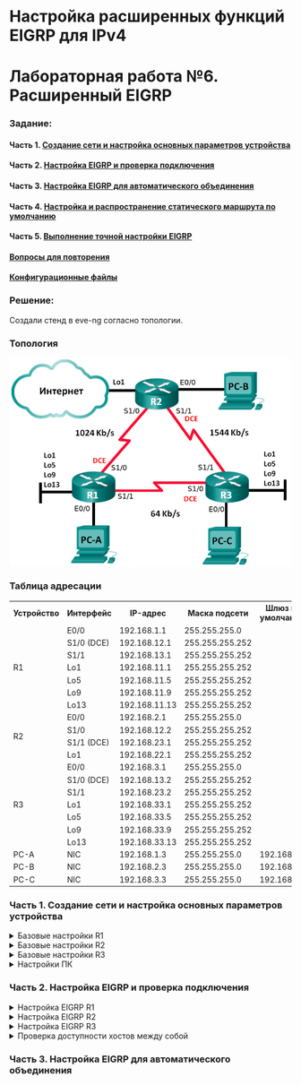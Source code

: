 ﻿# Настройка расширенных функций EIGRP для IPv4
# Лабораторная работа №6. Расширенный EIGRP



### Задание:

#### Часть 1. [Создание сети и настройка основных параметров устройства](README.md#часть-1-создание-сети-и-настройка-основных-параметров-устройства-1)

#### Часть 2. [Настройка EIGRP и проверка подключения](README.md#часть-2-настройка-eigrp-и-проверка-подключения-1)

#### Часть 3. [Настройка EIGRP для автоматического объединения](README.md#часть-3-настройка-eigrp-для-автоматического-объединения-1)

#### Часть 4. [Настройка и распространение статического маршрута по умолчанию](README.md#часть-4-настройка-и-распространение-статического-маршрута-по-умолчанию-1)

#### Часть 5. [Выполнение точной настройки EIGRP](README.md#часть-5-выполнение-точной-настройки-eigrp-1)

#### [Вопросы для повторения](README.md#вопросы-для-повторения-1)

#### [Конфигурационные файлы](README.md#конфигурационные-файлы-здесь)


### Решение:

Создали стенд в eve-ng согласно топологии.
### Топология
![network](network.png)

### Таблица адресации

<table>
  <tr>
    <th>Устройство</th>
    <th>Интерфейс</th>
    <th>IP-адрес</th>
    <th>Маска подсети</th>
    <th>Шлюз по умолчанию</th>
  </tr>
  <tr>
    <td rowspan="7">R1</td>
    <td>E0/0</td>
    <td>192.168.1.1</td>
    <td>255.255.255.0</td>
    <td rowspan="18"></td>
  </tr>
  <tr>
    <td>S1/0 (DCE)</td>
    <td>192.168.12.1</td>
    <td>255.255.255.252</td>
  </tr>
  <tr>
    <td>S1/1</td>
    <td>192.168.13.1</td>
    <td>255.255.255.252</td>
  </tr>
  <tr>
    <td>Lo1</td>
    <td>192.168.11.1</td>
    <td>255.255.255.252</td>
  </tr>
  <tr>
    <td>Lo5</td>
    <td>192.168.11.5</td>
    <td>255.255.255.252</td>
  </tr>
    <tr>
    <td>Lo9</td>
    <td>192.168.11.9</td>
    <td>255.255.255.252</td>
  </tr>
    <tr>
    <td>Lo13</td>
    <td>192.168.11.13</td>
    <td>255.255.255.252</td>
  </tr>

  <tr>
    <td rowspan="4">R2</td>
    <td>E0/0</td>
    <td>192.168.2.1</td>
    <td>255.255.255.0</td>
  </tr>
  <tr>
    <td>S1/0</td>
    <td>192.168.12.2</td>
    <td>255.255.255.252</td>
  </tr>
  <tr>
    <td>S1/1 (DCE)</td>
    <td>192.168.23.1</td>
    <td>255.255.255.252</td>
  </tr>
  <tr>
    <td>Lo1</td>
    <td>192.168.22.1</td>
    <td>255.255.255.252</td>
  </tr>
  <tr>
    <td rowspan="7">R3</td>
    <td>E0/0</td>
    <td>192.168.3.1</td>
    <td>255.255.255.0</td>
  </tr>
  <tr>
    <td>S1/0 (DCE)</td>
    <td>192.168.13.2</td>
    <td>255.255.255.252</td>
  </tr>
  <tr>
    <td>S1/1</td>
    <td>192.168.23.2</td>
    <td>255.255.255.252</td>
  </tr>
  <tr>
    <td>Lo1</td>
    <td>192.168.33.1</td>
    <td>255.255.255.252</td>
  </tr>
  <tr>
    <td>Lo5</td>
    <td>192.168.33.5</td>
    <td>255.255.255.252</td>
  </tr>
  <tr>
    <td>Lo9</td>
    <td>192.168.33.9</td>
    <td>255.255.255.252</td>
  </tr>
  <tr>
    <td>Lo13</td>
    <td>192.168.33.13</td>
    <td>255.255.255.252</td>
  </tr>
  <tr>
    <td>PC-A</td>
    <td>NIC</td>
    <td>192.168.1.3</td>
    <td>255.255.255.0</td>
    <td>192.168.1.1</td>
  </tr>
  <tr>
    <td>PC-B</td>
    <td>NIC</td>
    <td>192.168.2.3</td>
    <td>255.255.255.0</td>
    <td>192.168.2.1</td>
  </tr>
  <tr>
    <td>PC-C</td>
    <td>NIC</td>
    <td>192.168.3.3</td>
    <td>255.255.255.0</td>
    <td>192.168.3.1</td>
  </tr>
</table>

### Часть 1. Создание сети и настройка основных параметров устройства

<details>
 <summary>Базовые настройки R1</summary>

``` bash
Router>
Router>ena
Router#conf t
Router(config)#hostname R1
R1(config)#no logging console
R1(config)#no ip domain-lookup
R1(config)#service password-encryption 
R1(config)#enable secret class
R1(config)#line console 0
R1(config-line)#password cisco
R1(config-line)#logging synchronous
R1(config-line)#login
R1(config-line)#exit
R1(config)#line vty 0 4
R1(config-line)#password cisco
R1(config-line)#logging synchronous
R1(config-line)#login
R1(config-line)#exit
R1(config)#exit
R1#wr
Building configuration...
[OK]
R1#
R1#conf t
R1(config)#int e0/0
R1(config-if)#ip address 192.168.1.1 255.255.255.0
R1(config-if)#no shutdown
R1(config-if)#end
R1#
R1#conf t
R1(config)#int s1/0
R1(config-if)#ip address 192.168.12.1 255.255.255.252
Invalid address
R1(config-if)#clock rate 128000
R1(config-if)#no shutdown
R1(config-if)#end
R1#
R1#conf t
R1(config)#int s1/1
R1(config-if)#ip address 192.168.13.1 255.255.255.252
Invalid address
R1(config-if)#no shutdown
R1(config-if)#end
R1#wr
Building configuration...
[OK]
```
</details>

<details>
 <summary>Базовые настройки R2</summary>

``` bash
Router>
Router>ena
Router#conf t
Router(config)#hostname R2
R2(config)#no logging console
R2(config)#no ip domain-lookup
R2(config)#service password-encryption 
R2(config)#enable secret class
R2(config)#line console 0
R2(config-line)#password cisco
R2(config-line)#logging synchronous
R2(config-line)#login
R2(config-line)#exit
R2(config)#line vty 0 4
R2(config-line)#password cisco
R2(config-line)#logging synchronous
R2(config-line)#login
R2(config-line)#exit
R2(config)#exit
R2#wr
Building configuration...
[OK]
R2#
R2#conf t
R2(config)#int e0/0
R2(config-if)#ip address 192.168.2.1 255.255.255.0
R2(config-if)#no shutdown
R2(config-if)#end
R2#
R2#conf t
R2(config)#int s1/0
R2(config-if)#ip address 192.168.12.2 255.255.255.252
Invalid address
R2(config-if)#no shutdown
R2(config-if)#end
R2#
R2#conf t
R2(config)#int s1/1
R2(config-if)#ip address 192.168.23.1 255.255.255.252
Invalid address
R2(config-if)#clock rate 128000
R2(config-if)#no shutdown
R2(config-if)#end
R2#wr
Building configuration...
[OK]
```
</details>

<details>
 <summary>Базовые настройки R3</summary>

``` bash
Router>ena
Router#conf t
Router(config)#hostname R3
R3(config)#no logging console
R3(config)#no ip domain-lookup
R3(config)#service password-encryption 
R3(config)#enable secret class
R3(config)#line console 0
R3(config-line)#password cisco
R3(config-line)#logging synchronous
R3(config-line)#login
R3(config-line)#exit
R3(config)#line vty 0 4
R3(config-line)#password cisco
R3(config-line)#logging synchronous
R3(config-line)#login
R3(config-line)#exit
R3(config)#exit
R3#wr
Building configuration...
[OK]
R3#
R3#conf t
R3(config)#int e0/0
R3(config-if)#ip address 192.168.3.1 255.255.255.0
R3(config-if)#no shutdown
R3(config-if)#end
R3#
R3#conf t
R3(config)#int s1/0
R3(config-if)#ip address 192.168.13.2 255.255.255.252
Invalid address
R3(config-if)#clock rate 128000
R3(config-if)#no shutdown
R3(config-if)#end
R3#
R3#conf t
R3(config)#int s1/1
R3(config-if)#ip address 192.168.23.2 255.255.255.252
Invalid address
R3(config-if)#no shutdown
R3(config-if)#end
R3#wr
Building configuration...
[OK]
```
</details>

<details>
 <summary>Настройки ПК</summary>

PC-A
``` bash
VPCS> set pcname PC-A

PC-A> ip 192.168.1.3/24 192.168.1.1
Checking for duplicate address...
PC1 : 192.168.1.3 255.255.255.0 gateway 192.168.1.1
```
PC-B
``` bash
VPCS> set pcname PC-B

PC-B> ip 192.168.2.3/24 192.168.2.1
Checking for duplicate address...
PC1 : 192.168.2.3 255.255.255.0 gateway 192.168.2.1
```
PC-C
``` bash
VPCS> set pcname PC-C

PC-C> ip 192.168.3.3/24 192.168.3.1
Checking for duplicate address...
PC1 : 192.168.3.3 255.255.255.0 gateway 192.168.3.1
```
</details>

### Часть 2. Настройка EIGRP и проверка подключения

<details>
 <summary>Настройка EIGRP R1</summary>

``` bash
R1#conf t
R1(config)#router eigrp 1
R1(config-router)#network 192.168.1.0 0.0.0.255
R1(config-router)#network 192.168.12.0 0.0.0.3
R1(config-router)#network 192.168.13.0 0.0.0.3
R1(config-router)#network 192.168.11.0 0.0.0.3
R1(config-router)#network 192.168.11.5 0.0.0.3
R1(config-router)#network 192.168.11.9 0.0.0.3
R1(config-router)#network 192.168.11.13 0.0.0.3
R1(config-router)#passive-interface e0/0
R1(config)#exit
R1(config)#int s1/0
R1(config-if)#band
R1(config-if)#bandwidth 1024
R1(config-if)#int s1/1
R1(config-if)#band
R1(config-if)#bandwidth 64
R1(config-if)#end
R1#wr
```
</details>

<details>
 <summary>Настройка EIGRP R2</summary>

``` bash
R2#conf t
R2(config)#router eigrp 1
R2(config-router)#network 192.168.2.0
R2(config-router)#network 192.168.12.0 0.0.0.3
R2(config-router)#network 192.168.23.0 0.0.0.3
R2(config-router)#network 192.168.22.0 0.0.0.3
R2(config-router)#passive-interface e0/0
R2(config-router)#exit
R2(config)#int s1/0
R2(config-if)#band
R2(config-if)#bandwidth 1024
R2(config-if)#int s1/1
R2(config-if)#band
R2(config-if)#bandwidth 1544
R2(config-if)#end
R2#wr
```
</details>

<details>
 <summary>Настройка EIGRP R3</summary>

``` bash
R3#conf t
R3(config)#router eigrp 1
R3(config-router)#network 192.168.3.0
R3(config-router)#network 192.168.13.0 0.0.0.3
R3(config-router)#network 192.168.23.0 0.0.0.3
R3(config-router)#network 192.168.33.0 0.0.0.3
R3(config-router)#network 192.168.33.5 0.0.0.3
R3(config-router)#network 192.168.33.9 0.0.0.3
R3(config-router)#network 192.168.33.13 0.0.0.3
R3(config-router)#passive-interface e0/0
R3(config-router)#exit
R3(config)#int s1/0
R3(config-if)#band
R3(config-if)#bandwidth 64
R3(config-if)#int s1/1
R3(config-if)#band
R3(config-if)#bandwidth 1544
R3(config-if)#end
R3#wr
```
</details>

<details>
 <summary>Проверка доступности хостов между собой</summary>

![ping](ping.png)
</details>

### Часть 3. Настройка EIGRP для автоматического объединения
